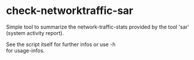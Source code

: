 # check-networktraffic-sar
Simple tool to summarize the network-traffic-stats
provided by the tool 'sar' (system activity report).

See the script itself for further infos or use
<scriptname> -h  
for usage-infos.

